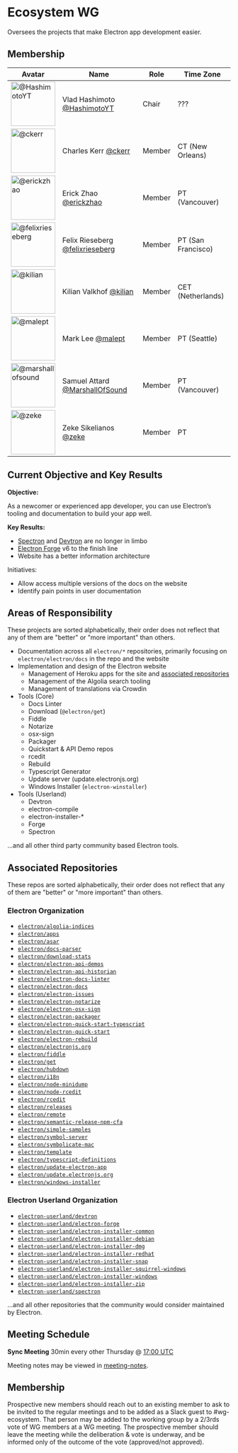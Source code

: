 # Ecosystem WG

Oversees the projects that make Electron app development easier.

## Membership

| Avatar | Name | Role | Time Zone |
| -------------------------------------------|----------------------|----------------------------| -------- |
| <img src="https://github.com/HashimotoYT.png" width=100 alt="@HashimotoYT">  | Vlad Hashimoto [@HashimotoYT](https://github.com/HashimotoYT) | Chair | ??? |
| <img src="https://github.com/ckerr.png" width=100 alt="@ckerr">  | Charles Kerr [@ckerr](https://github.com/ckerr) | Member | CT (New Orleans) |
| <img src="https://github.com/erickzhao.png" width=100 alt="@erickzhao">  | Erick Zhao [@erickzhao](https://github.com/erickzhao) | Member | PT (Vancouver) |
| <img src="https://github.com/felixrieseberg.png" width=100 alt="@felixrieseberg">  | Felix Rieseberg [@felixrieseberg](https://github.com/felixrieseberg) | Member | PT (San Francisco) |
| <img src="https://github.com/kilian.png" width=100 alt="@kilian">  | Kilian Valkhof [@kilian](https://github.com/kilian) | Member | CET (Netherlands) |
| <img src="https://github.com/malept.png" width=100 alt="@malept">  | Mark Lee [@malept](https://github.com/malept) | Member | PT (Seattle) |
| <img src="https://github.com/marshallofsound.png" width=100 alt="@marshallofsound">  | Samuel Attard [@MarshallOfSound](https://github.com/marshallofsound) | Member | PT (Vancouver) |
| <img src="https://github.com/zeke.png" width=100 alt="@zeke">  | Zeke Sikelianos [@zeke](https://github.com/zeke) | Member | PT |


## Current Objective and Key Results
**Objective:**

As a newcomer or experienced app developer, you can use Electron’s tooling and documentation to build your app well.

**Key Results:**

* [Spectron](https://github.com/electron-userland/spectron) and [Devtron](https://github.com/electron-userland/devtron) are no longer in limbo
* [Electron Forge](https://github.com/electron-userland/electron-forge) v6 to the finish line
* Website has a better information architecture

Initiatives:
* Allow access multiple versions of the docs on the website
* Identify pain points in user documentation

## Areas of Responsibility

These projects are sorted alphabetically, their order does not reflect that any of them are "better" or "more important" than others.

* Documentation across all `electron/*` repositories, primarily focusing on `electron/electron/docs` in the repo and the website
* Implementation and design of the Electron website
  * Management of Heroku apps for the site and [associated repositories](#associated-repositories)
  * Management of the Algolia search tooling
  * Management of translations via Crowdin
* Tools (Core)
  * Docs Linter
  * Download (`@electron/get`)
  * Fiddle
  * Notarize
  * osx-sign
  * Packager
  * Quickstart & API Demo repos
  * rcedit
  * Rebuild
  * Typescript Generator
  * Update server (update.electronjs.org)
  * Windows Installer (`electron-winstaller`)
* Tools (Userland)
  * Devtron
  * electron-compile
  * electron-installer-\*
  * Forge
  * Spectron

...and all other third party community based Electron tools.

## Associated Repositories

These repos are sorted alphabetically, their order does not reflect that any of them are "better" or "more important" than others.

### Electron Organization

* [`electron/algolia-indices`](https://github.com/electron/algolia-indices)
* [`electron/apps`](https://github.com/electron/apps)
* [`electron/asar`](https://github.com/electron/asar)
* [`electron/docs-parser`](https://github.com/electron/docs-parser)
* [`electron/download-stats`](https://github.com/electron/download-stats)
* [`electron/electron-api-demos`](https://github.com/electron/electron-api-demos)
* [`electron/electron-api-historian`](https://github.com/electron/electron-api-historian)
* [`electron/electron-docs-linter`](https://github.com/electron/electron-docs-linter)
* [`electron/electron-docs`](https://github.com/electron/electron-docs)
* [`electron/electron-issues`](https://github.com/electron/electron-issues)
* [`electron/electron-notarize`](https://github.com/electron/electron-notarize)
* [`electron/electron-osx-sign`](https://github.com/electron/electron-osx-sign)
* [`electron/electron-packager`](https://github.com/electron/electron-packager)
* [`electron/electron-quick-start-typescript`](https://github.com/electron/electron-quick-start-typescript)
* [`electron/electron-quick-start`](https://github.com/electron/electron-quick-start)
* [`electron/electron-rebuild`](https://github.com/electron/electron-rebuild)
* [`electron/electronjs.org`](https://github.com/electron/electronjs.org)
* [`electron/fiddle`](https://github.com/electron/fiddle)
* [`electron/get`](https://github.com/electron/get)
* [`electron/hubdown`](https://github.com/electron/hubdown)
* [`electron/i18n`](https://github.com/electron/i18n)
* [`electron/node-minidump`](https://github.com/electron/node-minidump)
* [`electron/node-rcedit`](https://github.com/electron/node-rcedit)
* [`electron/rcedit`](https://github.com/electron/rcedit)
* [`electron/releases`](https://github.com/electron/releases)
* [`electron/remote`](https://github.com/electron/remote)
* [`electron/semantic-release-npm-cfa`](https://github.com/electron/semantic-release-npm-cfa)
* [`electron/simple-samples`](https://github.com/electron/simple-samples)
* [`electron/symbol-server`](https://github.com/electron/symbol-server)
* [`electron/symbolicate-mac`](https://github.com/electron/symbolicate-mac)
* [`electron/template`](https://github.com/electron/template)
* [`electron/typescript-definitions`](https://github.com/electron/typescript-definitions)
* [`electron/update-electron-app`](https://github.com/electron/update-electron-app)
* [`electron/update.electronjs.org`](https://github.com/electron/update.electronjs.org)
* [`electron/windows-installer`](https://github.com/electron/windows-installer)

### Electron Userland Organization

* [`electron-userland/devtron`](https://github.com/electron/devtron)
* [`electron-userland/electron-forge`](https://github.com/electron-userland/electron-forge)
* [`electron-userland/electron-installer-common`](https://github.com/electron-userland/electron-installer-common)
* [`electron-userland/electron-installer-debian`](https://github.com/electron-userland/electron-installer-debian)
* [`electron-userland/electron-installer-dmg`](https://github.com/electron-userland/electron-installer-dmg)
* [`electron-userland/electron-installer-redhat`](https://github.com/electron-userland/electron-installer-redhat)
* [`electron-userland/electron-installer-snap`](https://github.com/electron-userland/electron-installer-snap)
* [`electron-userland/electron-installer-squirrel-windows`](https://github.com/electron-userland/electron-installer-squirrel-windows)
* [`electron-userland/electron-installer-windows`](https://github.com/electron-userland/electron-installer-windows)
* [`electron-userland/electron-installer-zip`](https://github.com/electron-userland/electron-installer-zip)
* [`electron-userland/spectron`](https://github.com/electron/spectron)

...and all other repositories that the community would consider maintained by Electron.

## Meeting Schedule

**Sync Meeting** 30min every other Thursday @ [17:00 UTC](https://duckduckgo.com/?q=17%3A00+UTC&ia=answer)

Meeting notes may be viewed in [meeting-notes](meeting-notes).

## Membership

Prospective new members should reach out to an existing member to ask to be invited to the regular meetings and to be added as a Slack guest to #wg-ecosystem. That person may be added to the working group by a 2/3rds vote of WG members at a WG meeting. The prospective member should leave the meeting while the deliberation & vote is underway, and be informed only of the outcome of the vote (approved/not approved).
